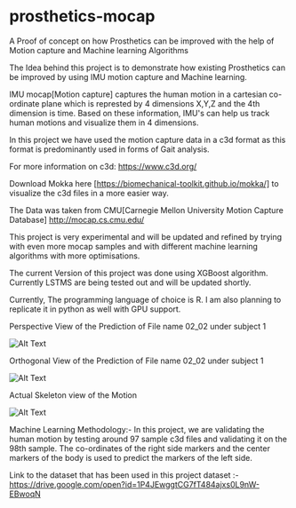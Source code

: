 # prosthetics-mocap
A Proof of concept on how Prosthetics can be improved with the help of Motion capture and Machine learning Algorithms

The Idea behind this project is to demonstrate how existing Prosthetics can be improved by using IMU motion capture and Machine learning. 

IMU mocap[Motion capture] captures the human motion in a cartesian co-ordinate plane which is represted by 4 dimensions X,Y,Z and the 4th dimension is time. Based on these information, IMU's can help us track human motions and visualize them in 4 dimensions. 

In this project we have used the motion capture data in a c3d format as this format is predominantly used in forms of Gait analysis. 

For more information on c3d:
https://www.c3d.org/

Download Mokka here [https://biomechanical-toolkit.github.io/mokka/] to visualize the c3d files in a more easier way. 


The Data was taken from CMU[Carnegie Mellon University Motion Capture Database]  http://mocap.cs.cmu.edu/ 

This project is very experimental and will be updated and refined by trying with even more mocap samples and with different machine learning algorithms with more optimisations. 

The current Version of this project was done using XGBoost algorithm. Currently LSTMS are being tested out and will be updated shortly. 

Currently, The programming language of choice is R. I am also planning to replicate it in python as well with GPU support. 



Perspective View of the Prediction of File name 02_02 under subject 1 

![Alt Text](https://i.imgur.com/vxLWzP5.gif)

Orthogonal View of the Prediction of File name 02_02 under subject 1 

![Alt Text](https://github.com/Yogge-Yooge/prosthetics-mocap/blob/master/02_02_predicted_orthogonal_n1.gif)


Actual Skeleton view of the Motion 

![Alt Text](https://i.imgur.com/T5JPKtH.gif)

Machine Learning Methodology:- 
In this project, we are validating the human motion by testing around 97 sample c3d files and validating it on the 98th sample. 
The co-ordinates of the right side markers and the center markers of the body is used to predict the markers of the left side. 

Link to the dataset that has been used in this project dataset :- https://drive.google.com/open?id=1P4JEwggtCG7fT484ajxs0L9nW-EBwoqN 
